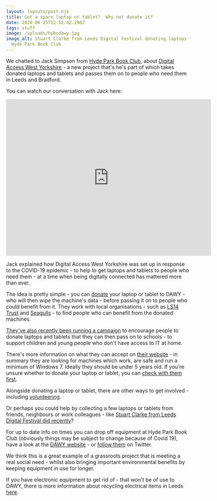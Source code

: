 ```yaml
---
layout: layouts/post.njk
title: Got a spare laptop or tablet?  Why not donate it?
date: 2020-06-25T12:52:42.296Z
tags: stuff
image: /uploads/hpbcdawy.jpg
image_alt: Stuart Clarke from Leeds Digital Festival donating laptops to DAWY at
  Hyde Park Book Club
---
```

We chatted to Jack Simpson from [Hyde Park Book Club](https://www.hydeparkbookclub.co.uk/), about [Digital Access West Yorkshire](https://accesswy.org/) - a new project that's he's part of which takes donated laptops and tablets and passes them on to people who need them in Leeds and Bradford.

You can watch our conversation with Jack here:

<iframe src="https://www.facebook.com/plugins/video.php?href=https%3A%2F%2Fwww.facebook.com%2Fzerowasteleeds%2Fvideos%2F2966522686766862%2F&show_text=1&width=560" width="560" height="427" style="border:none;overflow:hidden" scrolling="no" frameborder="0" allowTransparency="true" allow="encrypted-media" allowFullScreen="true"></iframe>

Jack explained how Digital Access West Yorkshire was set up in response to the COVID-19 epidemic - to help to get laptops and tablets to people who need them - at a time when being digitally connected has mattered more than ever.  

The idea is pretty simple - you can [donate](https://accesswy.org/donate/) your laptop or tablet to DAWY - who will then wipe the machine's data - before passing it on to people who could benefit from it.  They work with local organisations - such as [LS14 Trust](http://www.ls14trust.org/) and [Seagulls](https://seagullsreuse.org.uk/) - to find people who can benefit from the donated machines.

[They've also recently been running a campaign](https://accesswy.org/trick-or-treat/) to encourage people to donate laptops and tablets that they can then pass on to schools - to support children and young people who don't have access to IT at home.  

There's more information on what they can accept on [their website](https://accesswy.org/donate/) - in summary they are looking for machines which work, are safe and run a minimum of Windows 7.  Ideally they should be under 5 years old.  If you're unsure whether to donate your laptop or tablet, you can [check with them first](https://accesswy.org/donate/).   

Alongside donating a laptop or tablet, there are other ways to get involved - including [volunteering](https://accesswy.org/volunteer/).

Or perhaps you could help by collecting a few laptops or tablets from friends, neighbours or work colleagues - like [Stuart Clarke from Leeds Digital Festival did recently](https://twitter.com/DawYorks/status/1271770430567854082)?

For up to date info on times you can drop off equipment at Hyde Park Book Club (obviously things may be subject to change because of Covid 19), have a look at the [DAWY website](https://accesswy.org/donate/) - or [follow them](https://twitter.com/DawYorks) on Twitter.  

We think this is a great example of a grassroots project that is meeting a real social need - whilst also bringing important environmental benefits by keeping equipment in use for longer.

If you have electronic equipment to get rid of - that won't be of use to DAWY, there is more information about recycling electrical items in Leeds [here](https://www.zerowasteleeds.org.uk/tips/how-do-i-recycle-electrical-items-in-leeds/).